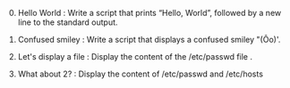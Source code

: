 0. Hello World : Write a script that prints “Hello, World”, followed by a new line to the standard output.

1. Confused smiley : Write a script that displays a confused smiley "(Ôo)'.

2. Let's display a file : Display the content of the /etc/passwd file
.
3. What about 2? : Display the content of /etc/passwd and /etc/hosts
